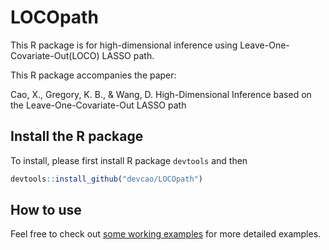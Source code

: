# LOCOpath
This R package is for high-dimensional inference using Leave-One-Covariate-Out(LOCO) LASSO path.

This R package accompanies the paper:

Cao, X., Gregory, K. B., & Wang, D. High-Dimensional Inference based on the Leave-One-Covariate-Out LASSO path

## Install the R package

To install, please first install R package ```devtools``` and then 
```R
devtools::install_github("devcao/LOCOpath")
```

## How to use
Feel free to check out [some working examples](./Example.md) for more detailed examples.
